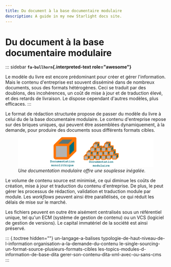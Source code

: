 ```yaml
---
title: Du document à la base documentaire modulaire
description: A guide in my new Starlight docs site.
---
```

# Du document à la base documentaire modulaire

::: sidebar
**`fa-bullhorn`{.interpreted-text role="awesome"}**

Le modèle du livre est encore prédominant pour créer et gérer
l\'information. Mais le contenu d\'entreprise est souvent disséminé dans
de nombreux documents, sous des formats hétérogènes. Ceci se traduit par
des doublons, des incohérences, un coût de mise à jour et de traduction
élevé, et des retards de livraison. Le dispose cependant d\'autres
modèles, plus efficaces.
:::

Le format de rédaction structurée propose de passer du modèle du livre à
celui du de la base documentaire modulaire. Le contenu d\'entreprise
repose sur des briques uniques, qui peuvent être assemblées
dynamiquement, à la demande, pour produire des documents sous différents
formats cibles.

<figure>
<img src="graphics/documentation-modulaire.svg"
alt="graphics/documentation-modulaire.svg" />
<figcaption><em>Une documentation modulaire offre une souplesse
inégalée.</em></figcaption>
</figure>

Le volume de contenu source est minimisé, ce qui diminue les coûts de
création, mise à jour et traduction du contenu d\'entreprise. De plus,
le peut gérer les processus de rédaction, validation et traduction
module par module. Les *workflows* peuvent ainsi être parallélisés, ce
qui réduit les délais de mise sur le marché.

Les fichiers peuvent en outre être aisément centralisés sous un
référentiel unique, tel qu\'un ECM (système de gestion de contenu) ou un
VCS (logiciel de gestion de versions). Le capital immatériel de la
société est ainsi préservé.

::: {.toctree hidden=""}
un-langage-a-balises typologie-de-haut-niveau-de-l-information
organisation-a-la-demande-du-contenu
le-single-sourcing-un-format-source-plusieurs-formats-cibles
les-topics-modules-d-information-de-base-dita
gerer-son-contenu-dita-xml-avec-ou-sans-cms
:::
